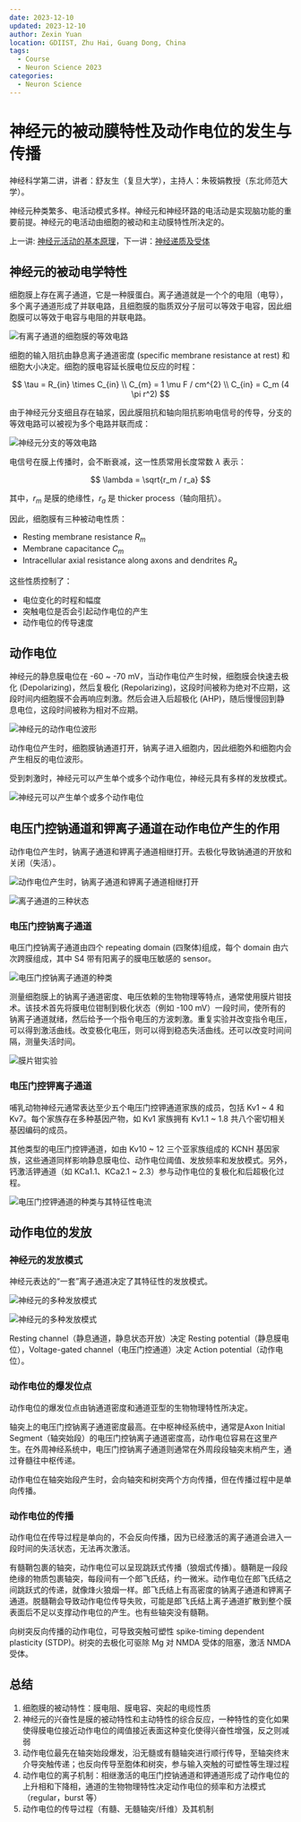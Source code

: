 ```yaml
---
date: 2023-12-10
updated: 2023-12-10
author: Zexin Yuan
location: GDIIST, Zhu Hai, Guang Dong, China
tags:
  - Course
  - Neuron Science 2023
categories:
  - Neuron Science
---
```


# 神经元的被动膜特性及动作电位的发生与传播

神经科学第二讲，讲者：舒友生（复旦大学），主持人：朱筱娟教授（东北师范大学）。

神经元种类繁多、电活动模式多样。神经元和神经环路的电活动是实现脑功能的重要前提。神经元的电活动由细胞的被动和主动膜特性所决定的。

<!-- end -->

上一讲: [神经元活动的基本原理](../../11/13/neuron-activity-principle.md)，下一讲：[神经递质及受体](../11/neurotransmitters-receptors.md)

## 神经元的被动电学特性

细胞膜上存在离子通道，它是一种膜蛋白。离子通道就是一个个的电阻（电导），多个离子通道形成了并联电路，且细胞膜的脂质双分子层可以等效于电容，因此细胞膜可以等效于电容与电阻的并联电路。

![有离子通道的细胞膜的等效电路](./assets/membrane-equivalent-circuit.png)

细胞的输入阻抗由静息离子通道密度 (specific membrane resistance at rest) 和细胞大小决定。细胞的膜电容延长膜电位反应的时程：

$$
\tau = R_{in} \times C_{in} \\
C_{m} = 1 \mu F / cm^{2} \\
C_{in} = C_m (4 \pi r^2)
$$

由于神经元分支细且存在轴浆，因此膜阻抗和轴向阻抗影响电信号的传导，分支的等效电路可以被视为多个电路并联而成：

![神经元分支的等效电路](./assets/branch-equivalent-circuit.png)

电信号在膜上传播时，会不断衰减，这一性质常用长度常数 $\lambda$ 表示：

$$
\lambda = \sqrt{r_m / r_a}
$$

其中，$r_m$ 是膜的绝缘性，$r_a$ 是 thicker process（轴向阻抗）。

因此，细胞膜有三种被动电性质：

- Resting membrane resistance $R_m$
- Membrane capacitance $C_m$
- Intracellular axial resistance along axons and dendrites $R_a$

这些性质控制了：

- 电位变化的时程和幅度
- 突触电位是否会引起动作电位的产生
- 动作电位的传导速度

## 动作电位

神经元的静息膜电位在 -60 ~ -70 mV，当动作电位产生时候，细胞膜会快速去极化 (Depolarizing)，然后复极化 (Repolarizing)，这段时间被称为绝对不应期，这段时间内细胞膜不会再响应刺激。然后会进入后超极化 (AHP)，随后慢慢回到静息电位，这段时间被称为相对不应期。

![神经元的动作电位波形](./assets/action-potential-waveform.png)

动作电位产生时，细胞膜钠通道打开，钠离子进入细胞内，因此细胞外和细胞内会产生相反的电位波形。

受到刺激时，神经元可以产生单个或多个动作电位，神经元具有多样的发放模式。

![神经元可以产生单个或多个动作电位](./assets/input-output.png)

## 电压门控钠通道和钾离子通道在动作电位产生的作用

动作电位产生时，钠离子通道和钾离子通道相继打开。去极化导致钠通道的开放和关闭（失活）。

![动作电位产生时，钠离子通道和钾离子通道相继打开](./assets/na-k-ion-channel.png)

![离子通道的三种状态](./assets/gate-ion-channel.png)

### 电压门控钠离子通道

电压门控钠离子通道由四个 repeating domain (四聚体)组成，每个 domain 由六次跨膜组成，其中 S4 带有阳离子的膜电压敏感的 sensor。

![电压门控钠离子通道的种类](./assets/na-ion-channel.png)

测量细胞膜上的钠离子通道密度、电压依赖的生物物理等特点，通常使用膜片钳技术。该技术首先将膜电位钳制到极化状态（例如 -100 mV）一段时间，使所有的钠离子通道就绪，然后给予一个指令电压的方波刺激。重复实验并改变指令电压，可以得到激活曲线。改变极化电压，则可以得到稳态失活曲线。还可以改变时间间隔，测量失活时间。

![膜片钳实验](./assets/patch-clamp.png)

### 电压门控钾离子通道

哺乳动物神经元通常表达至少五个电压门控钾通道家族的成员，包括 Kv1 ~ 4 和 Kv7。每个家族存在多种基因产物，如 Kv1 家族拥有 Kv1.1 ~ 1.8 共八个密切相关基因编码的成员。

其他类型的电压门控钾通道，如由 Kv10 ~ 12 三个亚家族组成的 KCNH 基因家族，这些通道同样影响静息膜电位、动作电位阈值、发放频率和发放模式。另外，钙激活钾通道（如 KCa1.1、KCa2.1 ~ 2.3）参与动作电位的复极化和后超极化过程。

![电压门控钾通道的种类与其特征性电流](./assets/k-ion-channel.png)

## 动作电位的发放

### 神经元的发放模式

神经元表达的“一套”离子通道决定了其特征性的发放模式。

![神经元的多种发放模式](./assets/firing-patterns-1.png)

![神经元的多种发放模式](./assets/firing-patterns-2.png)

Resting channel（静息通道，静息状态开放）决定 Resting potential（静息膜电位），Voltage-gated channel（电压门控通道）决定 Action potential（动作电位）。

### 动作电位的爆发位点

动作电位的爆发位点由钠通道密度和通道亚型的生物物理特性所决定。

轴突上的电压门控钠离子通道密度最高。在中枢神经系统中，通常是Axon Initial Segment（轴突始段）的电压门控钠离子通道密度高，动作电位容易在这里产生。在外周神经系统中，电压门控钠离子通道则通常在外周段段轴突末梢产生，通过脊髓往中枢传递。

动作电位在轴突始段产生时，会向轴突和树突两个方向传播，但在传播过程中是单向传播。

### 动作电位的传播

动作电位在传导过程是单向的，不会反向传播，因为已经激活的离子通道会进入一段时间的失活状态，无法再次激活。

有髓鞘包裹的轴突，动作电位可以呈现跳跃式传播（狼烟式传播）。髓鞘是一段段绝缘的物质包裹轴突，每段间有一个郎飞氏结，约一微米。动作电位在郎飞氏结之间跳跃式的传递，就像烽火狼烟一样。郎飞氏结上有高密度的钠离子通道和钾离子通道。脱髓鞘会导致动作电位传导失败，可能是郎飞氏结上离子通道扩散到整个膜表面后不足以支撑动作电位的产生。也有些轴突没有髓鞘。

向树突反向传播的动作电位，可导致突触可塑性 spike-timing dependent plasticity (STDP)。树突的去极化可驱除 Mg 对 NMDA 受体的阻塞，激活 NMDA 受体。

## 总结

1. 细胞膜的被动特性：膜电阻、膜电容、突起的电缆性质
2. 神经元的兴奋性是膜的被动特性和主动特性的综合反应，一种特性的变化如果使得膜电位接近动作电位的阈值接近表面这种变化使得兴奋性增强，反之则减弱
3. 动作电位最先在轴突始段爆发，沿无髓或有髓轴突进行顺行传导，至轴突终末介导突触传递；也反向传导至胞体和树突，参与输入突触的可塑性等生理过程
4. 动作电位的离子机制：相继激活的电压门控钠通道和钾通道形成了动作电位的上升相和下降相，通道的生物物理特性决定动作电位的频率和方法模式（regular，burst 等）
5. 动作电位的传导过程（有髓、无髓轴突/纤维）及其机制

